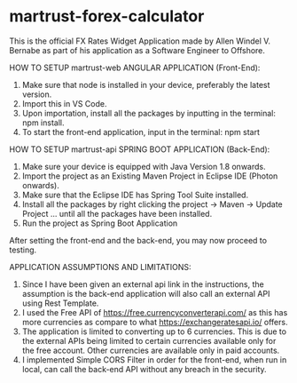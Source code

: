 # martrust-forex-calculator
This is the official FX Rates Widget Application made by Allen Windel V. Bernabe as part of his application as a Software Engineer to Offshore. 

HOW TO SETUP martrust-web ANGULAR APPLICATION (Front-End):

1. Make sure that node is installed in your device, preferably the latest version.
2. Import this in VS Code.
3. Upon importation, install all the packages by inputting in the terminal: npm install.
4. To start the front-end application, input in the terminal: npm start

HOW TO SETUP martrust-api SPRING BOOT APPLICATION (Back-End):

1. Make sure your device is equipped with Java Version 1.8 onwards.
2. Import the project as an Existing Maven Project in Eclipse IDE (Photon onwards).
3. Make sure that the Eclipse IDE has Spring Tool Suite installed.
4. Install all the packages by right clicking the project -> Maven -> Update Project ... until all the packages have been installed.
5. Run the project as Spring Boot Application

After setting the front-end and the back-end, you may now proceed to testing.

APPLICATION ASSUMPTIONS AND LIMITATIONS:
1. Since I have been given an external api link in the instructions, the assumption is the back-end application will also call an external API using Rest Template.
2. I used the Free API of https://free.currencyconverterapi.com/ as this has more currencies as compare to what https://exchangeratesapi.io/ offers.
3. The application is limited to converting up to 6 currencies. This is due to the external APIs being limited to certain currencies available only for the free account. Other currencies are available only in paid accounts. 
4. I implemented Simple CORS Filter in order for the front-end, when run in local, can call the back-end API without any breach in the security.
